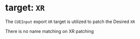 # target: `XR`

The `CUEInput` export `XR` target is utilized to patch the Desired `XR`

There is no name matching on XR patching
